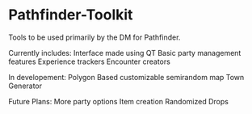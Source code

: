 # Pathfinder-Toolkit
Tools to be used primarily by the DM for Pathfinder.

Currently includes:
Interface made using QT
Basic party management features
Experience trackers
Encounter creators

In developement:
Polygon Based customizable semirandom map
Town Generator

Future Plans:
More party options
Item creation
Randomized Drops
